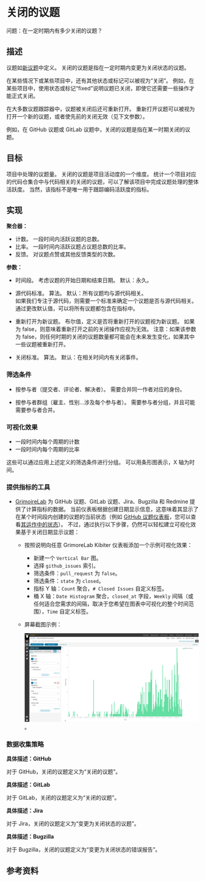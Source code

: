 # 关闭的议题

问题：在一定时期内有多少关闭的议题？


## 描述

议题如[新议题](https://github.com/chaoss/wg-evolution/blob/master/metrics/Issues_New.md)中定义。 关闭的议题是指在一定时期内变更为关闭状态的议题。

在某些情况下或某些项目中，还有其他状态或标记可以被视为“关闭”。 例如，在某些项目中，使用状态或标记“fixed”说明议题已关闭，即使它还需要一些操作才能正式关闭。

在大多数议题跟踪器中，议题被关闭后还可重新打开。 重新打开议题可以被视为打开一个新的议题，或者使先前的关闭无效（见下文参数）。

例如，在 GitHub 议题或 GitLab 议题中，关闭的议题是指在某一时期关闭的议题。


## 目标

项目中处理的议题量。 关闭的议题是项目活动度的一个维度。 统计一个项目对应的代码仓集合中与代码相关的关闭的议题，可以了解该项目中完成议题处理的整体活跃度。 当然，该指标不是唯一用于跟踪编码活跃度的指标。


## 实现

**聚合器：**
* 计数。 一段时间内活跃议题的总数。
* 比率。 一段时间内活跃议题占议题总数的比率。
* 反馈。 对议题点赞或其他反馈类型的次数。

**参数：**
* 时间段。 考虑议题的开始日期和结束日期。 默认：永久。

* 源代码标准。 算法。 默认：所有议题均与源代码相关。  
  如果我们专注于源代码，则需要一个标准来确定一个议题是否与源代码相关。 通过更改默认值，可以将所有议题都包含在指标中。

* 重新打开为新议题。 布尔值，定义是否将重新打开的议题视为新议题。 如果为 false，则意味着重新打开之前的关闭操作应视为无效。 注意：如果该参数为 false，则任何时期的关闭的议题数量都可能会在未来发生变化，如果其中一些议题被重新打开。

* 关闭标准。 算法。 默认：在相关时间内有关闭事件。


### 筛选条件

* 按参与者（提交者、评论者、解决者）。 需要合并同一作者对应的身份。

* 按参与者群组（雇主、性别…涉及每个参与者）。 需要参与者分组，并且可能需要参与者合并。


### 可视化效果

* 一段时间内每个周期的计数
* 一段时间内每个周期的比率

这些可以通过应用上述定义的筛选条件进行分组。 可以用条形图表示，X 轴为时间。


### 提供指标的工具

* [GrimoireLab](https://chaoss.github.io/grimoirelab) 为 GitHub 议题、GitLab 议题、Jira、Bugzilla 和 Redmine 提供了计算指标的数据。 当前仪表板根据创建日期显示信息，这意味着其显示了在某个时间段内创建的议题的当前状态（例如 [GitHub 议题仪表板](https://chaoss.github.io/grimoirelab-sigils/panels/github-issues/)，您可以查看[其运作中的状态](https://chaoss.biterg.io/app/kibana#/dashboard/GitHub-Issues)）。 不过，通过执行以下步骤，仍然可以轻松建立可视化效果基于关闭日期显示议题：
  - 按照说明向任意 GrimoreLab Kibiter 仪表板添加一个示例可视化效果：
    * 新建一个 `Vertical Bar` 图。
    * 选择 `github_issues` 索引。
    * 筛选条件：`pull_request` 为 `false`。
    * 筛选条件：`state` 为 `closed`。
    * 指标 Y 轴：`Count` 聚合，`# Closed Issues` 自定义标签。
    * 桶 X 轴：`Date Histogram` 聚合，`closed_at` 字段，`Weekly` 间隔（或任何适合您需求的间隔，取决于您希望在图表中可视化的整个时间范围），`Time` 自定义标签。
  - 屏幕截图示例：
   
    ![GrimoireLab screenshot of metric issues_closed](images/issues-closed_grimoirelab.png)。


### 数据收集策略

**具体描述：GitHub**

对于 GitHub，关闭的议题定义为“关闭的议题”。

**具体描述：GitLab**

对于 GitLab，关闭的议题定义为“关闭的议题”。

**具体描述：Jira**

对于 Jira，关闭的议题定义为“变更为关闭状态的议题”。

**具体描述：Bugzilla**

对于 Bugzilla，关闭的议题定义为“变更为关闭状态的错误报告”。

## 参考资料

